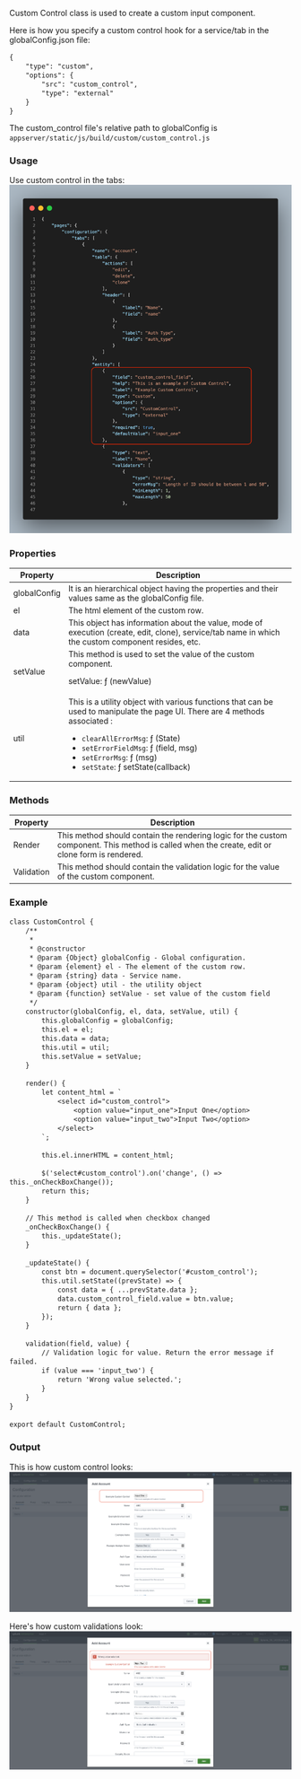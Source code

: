Custom Control class is used to create a custom input component.

Here is how you specify a custom control hook for a service/tab in the globalConfig.json file:
```
{
    "type": "custom",
    "options": {
        "src": "custom_control",
        "type": "external"
    }
}
```
The custom_control file's relative path to globalConfig is `appserver/static/js/build/custom/custom_control.js`

### Usage

Use custom control in the tabs:
![image](images/Custom_Control_GlobalConfig.png)

### Properties

| Property          | Description |
| ----------------- | ----------- |
| globalConfig      | It is an hierarchical object having the properties and their values same as the globalConfig file. |
| el                | The html element of the custom row. |
| data              | This object has information about the value, mode of execution (create, edit, clone), service/tab name in which the custom component resides, etc. |
| setValue          | This method is used to set the value of the custom component. <p>setValue: ƒ (newValue)</p> |
| util              | This is a utility object with various functions that can be used to manipulate the page UI. There are 4 methods associated : <ul><li>`clearAllErrorMsg`: ƒ (State)</li><li>`setErrorFieldMsg`: ƒ (field, msg)</li><li>`setErrorMsg`: ƒ (msg)</li><li>`setState`: ƒ setState(callback)</li></ul>|

### Methods

| Property          | Description |
| ----------------- | ----------- |
| Render            | This method should contain the rendering logic for the custom component. This method is called when the create, edit or clone form is rendered. |
| Validation        | This method should contain the validation logic for the value of the custom component. |

### Example

```
class CustomControl {
    /**
     *
     * @constructor
     * @param {Object} globalConfig - Global configuration.
     * @param {element} el - The element of the custom row.
     * @param {string} data - Service name.
     * @param {object} util - the utility object
     * @param {function} setValue - set value of the custom field
     */
    constructor(globalConfig, el, data, setValue, util) {
        this.globalConfig = globalConfig;
        this.el = el;
        this.data = data;
        this.util = util;
        this.setValue = setValue;
    }

    render() {
        let content_html = `
            <select id="custom_control">
                <option value="input_one">Input One</option>
                <option value="input_two">Input Two</option>
            </select>
        `;

        this.el.innerHTML = content_html;

        $('select#custom_control').on('change', () => this._onCheckBoxChange());
        return this;
    }

    // This method is called when checkbox changed
    _onCheckBoxChange() {
        this._updateState();
    }

    _updateState() {
        const btn = document.querySelector('#custom_control');
        this.util.setState((prevState) => {
            const data = { ...prevState.data };
            data.custom_control_field.value = btn.value;
            return { data };
        });
    }

    validation(field, value) {
        // Validation logic for value. Return the error message if failed.
        if (value === 'input_two') {
            return 'Wrong value selected.';
        }
    }
}

export default CustomControl;
```

### Output

This is how custom control looks:
![image](images/Custom_Control_Output.png)

Here's how custom validations look:
![image](images/Custom_Control_Validations.png)
